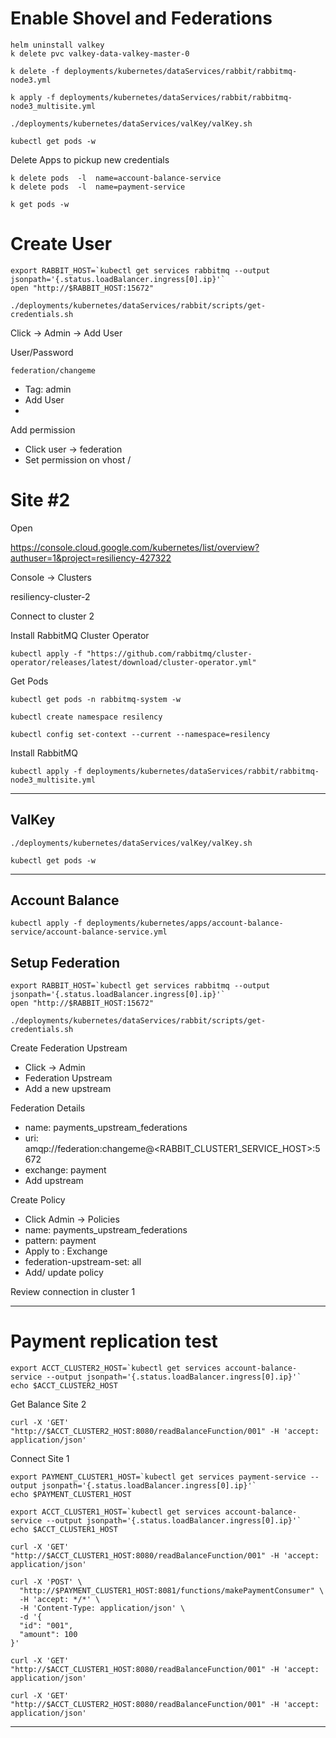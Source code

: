 # Enable Shovel and Federations

```shell
helm uninstall valkey 
k delete pvc valkey-data-valkey-master-0
``````


```shell
k delete -f deployments/kubernetes/dataServices/rabbit/rabbitmq-node3.yml
```

```shell
k apply -f deployments/kubernetes/dataServices/rabbit/rabbitmq-node3_multisite.yml
```

```shell
./deployments/kubernetes/dataServices/valKey/valKey.sh
```
```shell
kubectl get pods -w
```

Delete Apps to pickup new credentials

```shell
k delete pods  -l  name=account-balance-service
k delete pods  -l  name=payment-service
```


```shell
k get pods -w
```



# Create User

```shell
export RABBIT_HOST=`kubectl get services rabbitmq --output jsonpath='{.status.loadBalancer.ingress[0].ip}'`
open "http://$RABBIT_HOST:15672"
```

```shell
./deployments/kubernetes/dataServices/rabbit/scripts/get-credentials.sh
```

Click -> Admin -> Add User

User/Password

```
federation/changeme
```


- Tag: admin 
- Add User
- 

Add permission

- Click user -> federation
- Set permission on vhost /



# Site #2 


Open

https://console.cloud.google.com/kubernetes/list/overview?authuser=1&project=resiliency-427322

Console -> Clusters


resiliency-cluster-2

Connect to cluster 2

Install RabbitMQ Cluster Operator

```shell
kubectl apply -f "https://github.com/rabbitmq/cluster-operator/releases/latest/download/cluster-operator.yml"
```

Get Pods

```shell
kubectl get pods -n rabbitmq-system -w
```




```shell
kubectl create namespace resilency
```


```shell
kubectl config set-context --current --namespace=resilency
```

Install RabbitMQ

```shell
kubectl apply -f deployments/kubernetes/dataServices/rabbit/rabbitmq-node3_multisite.yml
```

-------

## ValKey


```shell
./deployments/kubernetes/dataServices/valKey/valKey.sh
```

```shell
kubectl get pods -w
```

-------

## Account Balance

```shell
kubectl apply -f deployments/kubernetes/apps/account-balance-service/account-balance-service.yml
```

## Setup Federation


```shell
export RABBIT_HOST=`kubectl get services rabbitmq --output jsonpath='{.status.loadBalancer.ingress[0].ip}'`
open "http://$RABBIT_HOST:15672"
```

```shell
./deployments/kubernetes/dataServices/rabbit/scripts/get-credentials.sh
```

Create Federation Upstream

- Click -> Admin
- Federation Upstream
- Add a new upstream

Federation Details

- name: payments_upstream_federations
- uri: amqp://federation:changeme@<RABBIT_CLUSTER1_SERVICE_HOST>:5672
- exchange: payment
- Add upstream


Create Policy

- Click Admin -> Policies
- name: payments_upstream_federations
- pattern: payment
- Apply to : Exchange
- federation-upstream-set: all
- Add/ update policy


Review connection in cluster 1


----------------

# Payment replication test

```shell
export ACCT_CLUSTER2_HOST=`kubectl get services account-balance-service --output jsonpath='{.status.loadBalancer.ingress[0].ip}'`
echo $ACCT_CLUSTER2_HOST
```


Get Balance Site 2

```shell
curl -X 'GET' "http://$ACCT_CLUSTER2_HOST:8080/readBalanceFunction/001" -H 'accept: application/json'
```


Connect Site 1


```shell
export PAYMENT_CLUSTER1_HOST=`kubectl get services payment-service --output jsonpath='{.status.loadBalancer.ingress[0].ip}'`
echo $PAYMENT_CLUSTER1_HOST
```

```shell
export ACCT_CLUSTER1_HOST=`kubectl get services account-balance-service --output jsonpath='{.status.loadBalancer.ingress[0].ip}'`
echo $ACCT_CLUSTER1_HOST
```


```shell
curl -X 'GET' "http://$ACCT_CLUSTER1_HOST:8080/readBalanceFunction/001" -H 'accept: application/json'
```

```shell
curl -X 'POST' \
  "http://$PAYMENT_CLUSTER1_HOST:8081/functions/makePaymentConsumer" \
  -H 'accept: */*' \
  -H 'Content-Type: application/json' \
  -d '{
  "id": "001",
  "amount": 100
}'
```


```shell
curl -X 'GET' "http://$ACCT_CLUSTER1_HOST:8080/readBalanceFunction/001" -H 'accept: application/json'
```

```shell
curl -X 'GET' "http://$ACCT_CLUSTER2_HOST:8080/readBalanceFunction/001" -H 'accept: application/json'
```
-------------------

